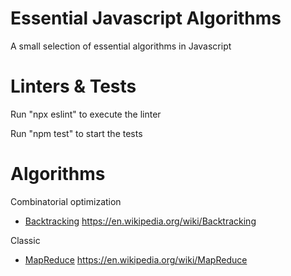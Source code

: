 
# Essential Javascript Algorithms

A small selection of essential algorithms in Javascript

# Linters & Tests

Run "npx eslint" to execute the linter

Run "npm test" to start the tests

# Algorithms

Combinatorial optimization

* [Backtracking](algorithms/backtracking.js)
  https://en.wikipedia.org/wiki/Backtracking

Classic

* [MapReduce](algorithms/map_reduce.js)
  https://en.wikipedia.org/wiki/MapReduce

